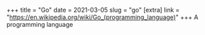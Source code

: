 +++
title = "Go"
date = 2021-03-05
slug = "go"
[extra]
link = "https://en.wikipedia.org/wiki/Go_(programming_language)"
+++
A programming language

